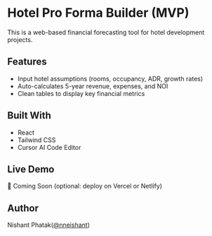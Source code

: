# Hotel Pro Forma Builder (MVP)

This is a web-based financial forecasting tool for hotel development projects.

## Features
- Input hotel assumptions (rooms, occupancy, ADR, growth rates)
- Auto-calculates 5-year revenue, expenses, and NOI
- Clean tables to display key financial metrics

## Built With
- React
- Tailwind CSS
- Cursor AI Code Editor

## Live Demo
🚀 Coming Soon (optional: deploy on Vercel or Netlify)

## Author
Nishant Phatak([@nneishant](https://github.com/nneishant))

